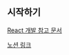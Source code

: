 ## 시작하기
[React 개발 참고 문서](https://react.dev/)

[노션 링크](https://www.notion.so/notion-722a9e5db09c467ba3a9c27c81624cf2)
